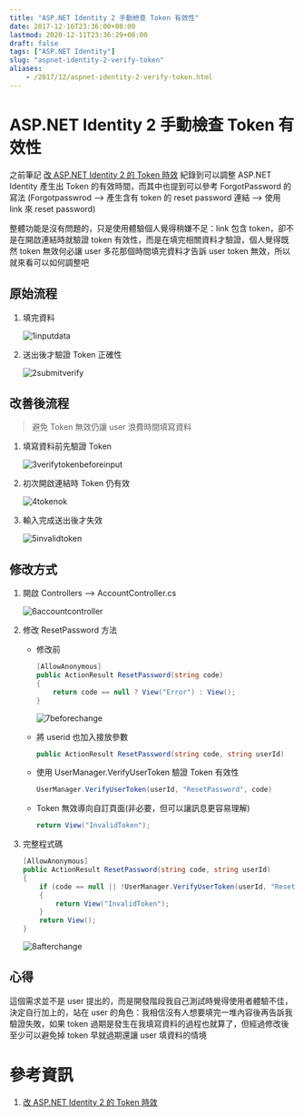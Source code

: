 ```yaml
---
title: "ASP.NET Identity 2 手動檢查 Token 有效性"
date: 2017-12-16T23:36:00+08:00
lastmod: 2020-12-11T23:36:29+08:00
draft: false
tags: ["ASP.NET Identity"]
slug: "aspnet-identity-2-verify-token"
aliases:
    - /2017/12/aspnet-identity-2-verify-token.html
---
```

# ASP.NET Identity 2 手動檢查 Token 有效性
之前筆記 [改 ASP.NET Identity 2 的 Token 時效](/2017/12/aspnet-identity-2-token-lifetime.html) 紀錄到可以調整 ASP.NET Identity 產生出 Token 的有效時間，而其中也提到可以參考 ForgotPassword 的寫法 (Forgotpasswrod --> 產生含有 token 的 reset password 連結 --> 使用 link 來 reset password)

整體功能是沒有問題的，只是使用體驗個人覺得稍嫌不足：link 包含 token，卻不是在開啟連結時就驗證 token 有效性，而是在填完相關資料才驗證，個人覺得既然 token 無效何必讓 user 多花那個時間填完資料才告訴 user token 無效，所以就來看可以如何調整吧

## 原始流程

1.  填完資料

    ![1inputdata](https://user-images.githubusercontent.com/3851540/34071870-8bccdd9a-e2b8-11e7-8a03-ab2df5c19eb5.png)

2.  送出後才驗證 Token 正確性

    ![2submitverify](https://user-images.githubusercontent.com/3851540/34071871-8c1aa6a6-e2b8-11e7-9bfc-ccf8afd6a159.png)

## 改善後流程

> 避免 Token 無效仍讓 user 浪費時間填寫資料

1.  填寫資料前先驗證 Token

    ![3verifytokenbeforeinput](https://user-images.githubusercontent.com/3851540/34071872-8c467ede-e2b8-11e7-9728-2934502318c8.png)

2.  初次開啟連結時 Token 仍有效

    ![4tokenok](https://user-images.githubusercontent.com/3851540/34071873-8c6f091c-e2b8-11e7-9a9a-7d02112edd7f.png)

3.  輸入完成送出後才失效

    ![5invalidtoken](https://user-images.githubusercontent.com/3851540/34071875-8ca7665e-e2b8-11e7-93be-5d83cdb7b097.png)

## 修改方式

1.  開啟 Controllers --> AccountController.cs

    ![6accountcontroller](https://user-images.githubusercontent.com/3851540/34071876-8cd7b7c8-e2b8-11e7-94b0-edd0f09c932f.png)

2.  修改 ResetPassword 方法
    *   修改前

        ```cs
        [AllowAnonymous]
        public ActionResult ResetPassword(string code)
        {
            return code == null ? View("Error") : View();
        }
        ```

        ![7beforechange](https://user-images.githubusercontent.com/3851540/34071877-8d01d878-e2b8-11e7-9d2e-0a1c3731361c.png)

    *   將 userid 也加入接放參數

        ```cs
        public ActionResult ResetPassword(string code, string userId)
        ```

    *   使用 UserManager.VerifyUserToken 驗證 Token 有效性

        ```cs
        UserManager.VerifyUserToken(userId, "ResetPassword", code)
        ```
    *   Token 無效導向自訂頁面(非必要，但可以讓訊息更容易理解)

        ```cs
        return View("InvalidToken");
        ```
3.  完整程式碼

    ```cs
    [AllowAnonymous]
    public ActionResult ResetPassword(string code, string userId)
    {
        if (code == null || !UserManager.VerifyUserToken(userId, "ResetPassword", code))
        {
            return View("InvalidToken");
        }
        return View();
    }
    ```

    ![8afterchange](https://user-images.githubusercontent.com/3851540/34071878-8d3860b4-e2b8-11e7-90bf-1afc4ba6ff47.png)

## 心得

這個需求並不是 user 提出的，而是開發階段我自己測試時覺得使用者體驗不佳，決定自行加上的，站在 user 的角色：我相信沒有人想要填完一堆內容後再告訴我驗證失敗，如果 token 過期是發生在我填寫資料的過程也就算了，但經過修改後至少可以避免掉 token 早就過期還讓 user 填資料的情境

# 參考資訊

1.  [改 ASP.NET Identity 2 的 Token 時效](/2017/12/aspnet-identity-2-token-lifetime.html)
